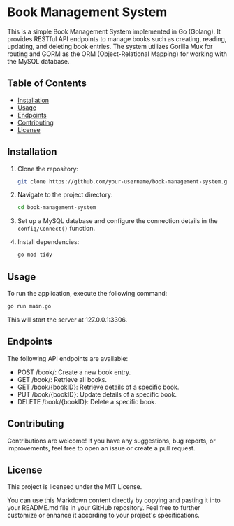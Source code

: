 # Book Management System

This is a simple Book Management System implemented in Go (Golang). It provides RESTful API endpoints to manage books such as creating, reading, updating, and deleting book entries. The system utilizes Gorilla Mux for routing and GORM as the ORM (Object-Relational Mapping) for working with the MySQL database.

## Table of Contents

- [Installation](#installation)
- [Usage](#usage)
- [Endpoints](#endpoints)
- [Contributing](#contributing)
- [License](#license)

## Installation

1. Clone the repository:

    ```bash
    git clone https://github.com/your-username/book-management-system.git
    ```

2. Navigate to the project directory:

    ```bash
    cd book-management-system
    ```

3. Set up a MySQL database and configure the connection details in the `config/Connect()` function.

4. Install dependencies:

    ```bash
    go mod tidy
    ```

## Usage

To run the application, execute the following command:

```bash
go run main.go
```

This will start the server at 127.0.0.1:3306.

## Endpoints
The following API endpoints are available:

- POST /book/: Create a new book entry.
- GET /book/: Retrieve all books.
- GET /book/{bookID}: Retrieve details of a specific book.
- PUT /book/{bookID}: Update details of a specific book.
- DELETE /book/{bookID}: Delete a specific book.

## Contributing
Contributions are welcome! If you have any suggestions, bug reports, or improvements, feel free to open an issue or create a pull request.

## License
This project is licensed under the MIT License.


You can use this Markdown content directly by copying and pasting it into your README.md file in your GitHub repository. Feel free to further customize or enhance it according to your project's specifications.

